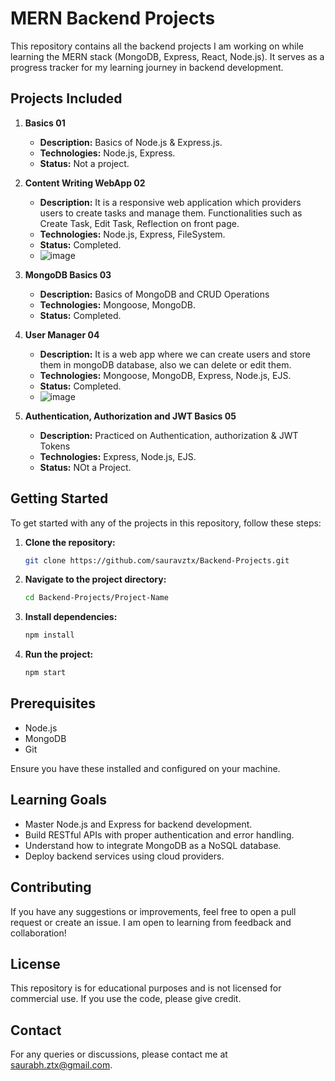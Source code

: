 # MERN Backend Projects

This repository contains all the backend projects I am working on while learning the MERN stack (MongoDB, Express, React, Node.js). It serves as a progress tracker for my learning journey in backend development.

## Projects Included

1. **Basics 01**
   - **Description:** Basics of Node.js & Express.js.
   - **Technologies:** Node.js, Express.
   - **Status:** Not a project.

2. **Content Writing WebApp 02**
   - **Description:** It is a responsive web application which providers users to create tasks and manage them. Functionalities such as Create Task, Edit Task, Reflection on front page.
   - **Technologies:** Node.js, Express, FileSystem.
   - **Status:** Completed.
   - ![image](https://github.com/user-attachments/assets/5f586176-94f3-404d-aff4-b77bdb72e366)

3. **MongoDB Basics 03**
   - **Description:** Basics of MongoDB and CRUD Operations
   - **Technologies:** Mongoose, MongoDB.
   - **Status:** Completed.
  
4. **User Manager 04**
   - **Description:** It is a web app where we can create users and store them in mongoDB database, also we can delete or edit them.
   - **Technologies:** Mongoose, MongoDB, Express, Node.js, EJS.
   - **Status:** Completed.
   - ![image](https://github.com/user-attachments/assets/3e1cac3f-6240-4854-a1a6-a8042d45799d)

5. **Authentication, Authorization and JWT Basics 05**
   - **Description:** Practiced on Authentication, authorization & JWT Tokens
   - **Technologies:** Express, Node.js, EJS.
   - **Status:** NOt a Project.





## Getting Started

To get started with any of the projects in this repository, follow these steps:

1. **Clone the repository:**
   ```bash
   git clone https://github.com/sauravztx/Backend-Projects.git

2. **Navigate to the project directory:**
   ```bash
   cd Backend-Projects/Project-Name
   ```

3. **Install dependencies:**
   ```bash
   npm install
   ```

4. **Run the project:**
   ```bash
   npm start
   ```

## Prerequisites

- Node.js
- MongoDB
- Git

Ensure you have these installed and configured on your machine.

## Learning Goals

- Master Node.js and Express for backend development.
- Build RESTful APIs with proper authentication and error handling.
- Understand how to integrate MongoDB as a NoSQL database.
- Deploy backend services using cloud providers.

## Contributing

If you have any suggestions or improvements, feel free to open a pull request or create an issue. I am open to learning from feedback and collaboration!

## License

This repository is for educational purposes and is not licensed for commercial use. If you use the code, please give credit.

## Contact

For any queries or discussions, please contact me at saurabh.ztx@gmail.com.

